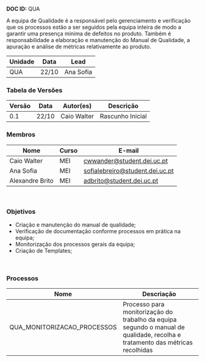 **DOC ID:** QUA

A equipa de Qualidade é a responsável pelo gerenciamento e verificação que os processos estão a ser seguidos pela equipa inteira de modo a garantir uma presença mínima de defeitos no produto. Também é responsabilidade a elaboração e manutenção do Manual de Qualidade, a apuração e análise de métricas relativamente ao produto.  


| Unidade | Data | Lead
|---|---|---
| QUA | 22/10 | Ana Sofia

### **Tabela de Versões**

| Versão | Data | Autor(es) | Descrição
|---|---|---|---
| 0.1 | 22/10 | Caio Walter | Rascunho Inicial

### **Membros**

| Nome | Curso | E-mail 
|---|---|---
| Caio Walter | MEI | cwwander@student.dei.uc.pt
| Ana Sofia | MEI | sofialebreiro@student.dei.uc.pt
| Alexandre Brito | MEI | adbrito@student.dei.uc.pt
</br>

### **Objetivos**
- Criação e manutenção do manual de qualidade;
- Verificação de documentação conforme processos em prática na equipa;
- Monitorização dos processos gerais da equipa;
- Criação de Templates;
</br>

### **Processos**

| Nome | Descriação |
|---|---|
| QUA_MONITORIZACAO_PROCESSOS | Processo para monitorização do trabalho da equipa segundo o manual de qualidade, recolha e tratamento das métricas recolhidas |

